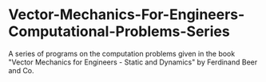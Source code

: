 # Vector-Mechanics-For-Engineers-Computational-Problems-Series
A series of programs on the computation problems given in the book "Vector Mechanics for Engineers - Static and Dynamics" by Ferdinand Beer and Co.
